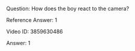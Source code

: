 Question: How does the boy react to the camera?

Reference Answer: 1

Video ID: 3859630486

Answer: 1

